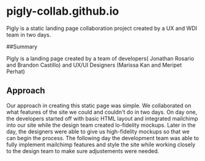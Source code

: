 # pigly-collab.github.io
Pigly is a static landing page collaboration project created by a UX and WDI team in two days.

##Summary

Pigly is a landing page created by a team of developers( Jonathan Rosario and Brandon Castillo) and UX/UI Designers (Marissa Kan and Meripet Perhat)

## Approach
Our approach in creating this static page was simple. We collaborated on what features of the site we could and couldn't do in two days. On day one, the developers started off with basic HTML layout and integrated mailchimp
into our site while the design team created lo-fidelity mockups. Later in the day, the designers were able to give us high-fidelity mockups so that we can begin the process. The following day the development team was able to fully implement mailchimp features and style the site while working closely to the design team to make sure adjustements were needed.
